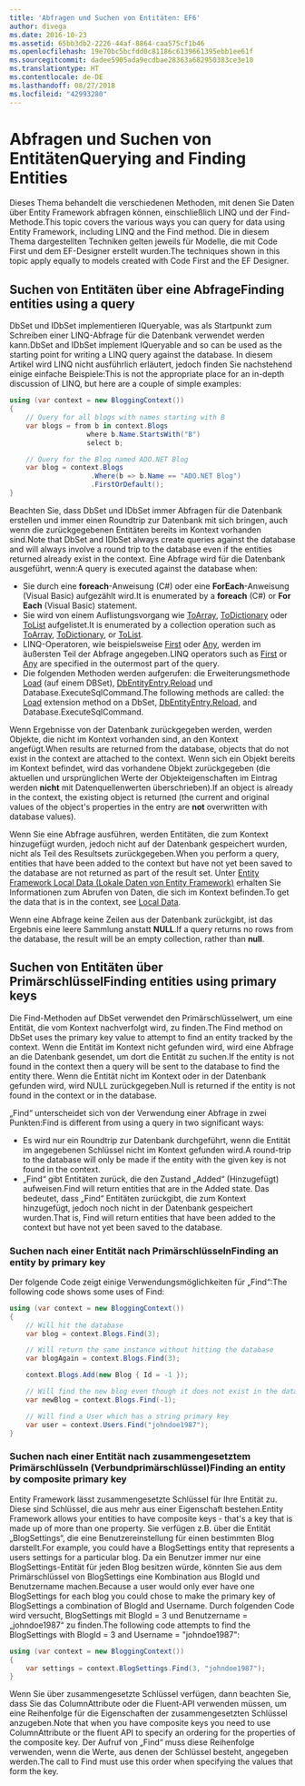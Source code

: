 ```yaml
---
title: 'Abfragen und Suchen von Entitäten: EF6'
author: divega
ms.date: 2016-10-23
ms.assetid: 65bb3db2-2226-44af-8864-caa575cf1b46
ms.openlocfilehash: 19e70bc5bcfdd0c81186c6139661395ebb1ee61f
ms.sourcegitcommit: dadee5905ada9ecdbae28363a682950383ce3e10
ms.translationtype: HT
ms.contentlocale: de-DE
ms.lasthandoff: 08/27/2018
ms.locfileid: "42993280"
---
```

# <a name="querying-and-finding-entities"></a><span data-ttu-id="74917-102">Abfragen und Suchen von Entitäten</span><span class="sxs-lookup"><span data-stu-id="74917-102">Querying and Finding Entities</span></span>
<span data-ttu-id="74917-103">Dieses Thema behandelt die verschiedenen Methoden, mit denen Sie Daten über Entity Framework abfragen können, einschließlich LINQ und der Find-Methode.</span><span class="sxs-lookup"><span data-stu-id="74917-103">This topic covers the various ways you can query for data using Entity Framework, including LINQ and the Find method.</span></span> <span data-ttu-id="74917-104">Die in diesem Thema dargestellten Techniken gelten jeweils für Modelle, die mit Code First und dem EF-Designer erstellt wurden.</span><span class="sxs-lookup"><span data-stu-id="74917-104">The techniques shown in this topic apply equally to models created with Code First and the EF Designer.</span></span>  

## <a name="finding-entities-using-a-query"></a><span data-ttu-id="74917-105">Suchen von Entitäten über eine Abfrage</span><span class="sxs-lookup"><span data-stu-id="74917-105">Finding entities using a query</span></span>  

<span data-ttu-id="74917-106">DbSet und IDbSet implementieren IQueryable, was als Startpunkt zum Schreiben einer LINQ-Abfrage für die Datenbank verwendet werden kann.</span><span class="sxs-lookup"><span data-stu-id="74917-106">DbSet and IDbSet implement IQueryable and so can be used as the starting point for writing a LINQ query against the database.</span></span> <span data-ttu-id="74917-107">In diesem Artikel wird LINQ nicht ausführlich erläutert, jedoch finden Sie nachstehend einige einfache Beispiele:</span><span class="sxs-lookup"><span data-stu-id="74917-107">This is not the appropriate place for an in-depth discussion of LINQ, but here are a couple of simple examples:</span></span>  

``` csharp
using (var context = new BloggingContext())
{
    // Query for all blogs with names starting with B
    var blogs = from b in context.Blogs
                   where b.Name.StartsWith("B")
                   select b;

    // Query for the Blog named ADO.NET Blog
    var blog = context.Blogs
                    .Where(b => b.Name == "ADO.NET Blog")
                    .FirstOrDefault();
}
```  

<span data-ttu-id="74917-108">Beachten Sie, dass DbSet und IDbSet immer Abfragen für die Datenbank erstellen und immer einen Roundtrip zur Datenbank mit sich bringen, auch wenn die zurückgegebenen Entitäten bereits im Kontext vorhanden sind.</span><span class="sxs-lookup"><span data-stu-id="74917-108">Note that DbSet and IDbSet always create queries against the database and will always involve a round trip to the database even if the entities returned already exist in the context.</span></span> <span data-ttu-id="74917-109">Eine Abfrage wird für die Datenbank ausgeführt, wenn:</span><span class="sxs-lookup"><span data-stu-id="74917-109">A query is executed against the database when:</span></span>  

- <span data-ttu-id="74917-110">Sie durch eine **foreach**-Anweisung (C#) oder eine **ForEach**-Anweisung (Visual Basic) aufgezählt wird.</span><span class="sxs-lookup"><span data-stu-id="74917-110">It is enumerated by a **foreach** (C#) or **For Each** (Visual Basic) statement.</span></span>  
- <span data-ttu-id="74917-111">Sie wird von einem Auflistungsvorgang wie [ToArray](https://msdn.microsoft.com/library/bb298736), [ToDictionary](https://msdn.microsoft.com/library/system.linq.enumerable.todictionary) oder [ToList](https://msdn.microsoft.com/library/bb342261) aufgelistet.</span><span class="sxs-lookup"><span data-stu-id="74917-111">It is enumerated by a collection operation such as [ToArray](https://msdn.microsoft.com/library/bb298736), [ToDictionary](https://msdn.microsoft.com/library/system.linq.enumerable.todictionary), or [ToList](https://msdn.microsoft.com/library/bb342261).</span></span>  
- <span data-ttu-id="74917-112">LINQ-Operatoren, wie beispielsweise [First](https://msdn.microsoft.com/library/bb291976) oder [Any](https://msdn.microsoft.com/library/bb337697), werden im äußersten Teil der Abfrage angegeben.</span><span class="sxs-lookup"><span data-stu-id="74917-112">LINQ operators such as [First](https://msdn.microsoft.com/library/bb291976) or [Any](https://msdn.microsoft.com/library/bb337697) are specified in the outermost part of the query.</span></span>  
- <span data-ttu-id="74917-113">Die folgenden Methoden werden aufgerufen: die Erweiterungsmethode [Load](https://msdn.microsoft.com/library/system.data.entity.dbextensions.load) (auf einem DBSet), [DbEntityEntry.Reload](https://msdn.microsoft.com/library/system.data.entity.infrastructure.dbentityentry.reload.aspx) und Database.ExecuteSqlCommand.</span><span class="sxs-lookup"><span data-stu-id="74917-113">The following methods are called: the [Load](https://msdn.microsoft.com/library/system.data.entity.dbextensions.load) extension method on a DbSet, [DbEntityEntry.Reload](https://msdn.microsoft.com/library/system.data.entity.infrastructure.dbentityentry.reload.aspx), and Database.ExecuteSqlCommand.</span></span>  

<span data-ttu-id="74917-114">Wenn Ergebnisse von der Datenbank zurückgegeben werden, werden Objekte, die nicht im Kontext vorhanden sind, an den Kontext angefügt.</span><span class="sxs-lookup"><span data-stu-id="74917-114">When results are returned from the database, objects that do not exist in the context are attached to the context.</span></span> <span data-ttu-id="74917-115">Wenn sich ein Objekt bereits im Kontext befindet, wird das vorhandene Objekt zurückgegeben (die aktuellen und ursprünglichen Werte der Objekteigenschaften im Eintrag werden **nicht** mit Datenquellenwerten überschrieben).</span><span class="sxs-lookup"><span data-stu-id="74917-115">If an object is already in the context, the existing object is returned (the current and original values of the object's properties in the entry are **not** overwritten with database values).</span></span>  

<span data-ttu-id="74917-116">Wenn Sie eine Abfrage ausführen, werden Entitäten, die zum Kontext hinzugefügt wurden, jedoch nicht auf der Datenbank gespeichert wurden, nicht als Teil des Resultsets zurückgegeben.</span><span class="sxs-lookup"><span data-stu-id="74917-116">When you perform a query, entities that have been added to the context but have not yet been saved to the database are not returned as part of the result set.</span></span> <span data-ttu-id="74917-117">Unter [Entity Framework Local Data (Lokale Daten von Entity Framework)](~/ef6/querying/local-data.md) erhalten Sie Informationen zum Abrufen von Daten, die sich im Kontext befinden.</span><span class="sxs-lookup"><span data-stu-id="74917-117">To get the data that is in the context, see [Local Data](~/ef6/querying/local-data.md).</span></span>  

<span data-ttu-id="74917-118">Wenn eine Abfrage keine Zeilen aus der Datenbank zurückgibt, ist das Ergebnis eine leere Sammlung anstatt **NULL**.</span><span class="sxs-lookup"><span data-stu-id="74917-118">If a query returns no rows from the database, the result will be an empty collection, rather than **null**.</span></span>  

## <a name="finding-entities-using-primary-keys"></a><span data-ttu-id="74917-119">Suchen von Entitäten über Primärschlüssel</span><span class="sxs-lookup"><span data-stu-id="74917-119">Finding entities using primary keys</span></span>  

<span data-ttu-id="74917-120">Die Find-Methoden auf DbSet verwendet den Primärschlüsselwert, um eine Entität, die vom Kontext nachverfolgt wird, zu finden.</span><span class="sxs-lookup"><span data-stu-id="74917-120">The Find method on DbSet uses the primary key value to attempt to find an entity tracked by the context.</span></span> <span data-ttu-id="74917-121">Wenn die Entität im Kontext nicht gefunden wird, wird eine Abfrage an die Datenbank gesendet, um dort die Entität zu suchen.</span><span class="sxs-lookup"><span data-stu-id="74917-121">If the entity is not found in the context then a query will be sent to the database to find the entity there.</span></span> <span data-ttu-id="74917-122">Wenn die Entität nicht im Kontext oder in der Datenbank gefunden wird, wird NULL zurückgegeben.</span><span class="sxs-lookup"><span data-stu-id="74917-122">Null is returned if the entity is not found in the context or in the database.</span></span>  

<span data-ttu-id="74917-123">„Find“ unterscheidet sich von der Verwendung einer Abfrage in zwei Punkten:</span><span class="sxs-lookup"><span data-stu-id="74917-123">Find is different from using a query in two significant ways:</span></span>  

- <span data-ttu-id="74917-124">Es wird nur ein Roundtrip zur Datenbank durchgeführt, wenn die Entität im angegebenen Schlüssel nicht im Kontext gefunden wird.</span><span class="sxs-lookup"><span data-stu-id="74917-124">A round-trip to the database will only be made if the entity with the given key is not found in the context.</span></span>  
- <span data-ttu-id="74917-125">„Find“ gibt Entitäten zurück, die den Zustand „Added“ (Hinzugefügt) aufweisen.</span><span class="sxs-lookup"><span data-stu-id="74917-125">Find will return entities that are in the Added state.</span></span> <span data-ttu-id="74917-126">Das bedeutet, dass „Find“ Entitäten zurückgibt, die zum Kontext hinzugefügt, jedoch noch nicht in der Datenbank gespeichert wurden.</span><span class="sxs-lookup"><span data-stu-id="74917-126">That is, Find will return entities that have been added to the context but have not yet been saved to the database.</span></span>  
### <a name="finding-an-entity-by-primary-key"></a><span data-ttu-id="74917-127">Suchen nach einer Entität nach Primärschlüsseln</span><span class="sxs-lookup"><span data-stu-id="74917-127">Finding an entity by primary key</span></span>  

<span data-ttu-id="74917-128">Der folgende Code zeigt einige Verwendungsmöglichkeiten für „Find“:</span><span class="sxs-lookup"><span data-stu-id="74917-128">The following code shows some uses of Find:</span></span>  

``` csharp
using (var context = new BloggingContext())
{
    // Will hit the database
    var blog = context.Blogs.Find(3);

    // Will return the same instance without hitting the database
    var blogAgain = context.Blogs.Find(3);

    context.Blogs.Add(new Blog { Id = -1 });

    // Will find the new blog even though it does not exist in the database
    var newBlog = context.Blogs.Find(-1);

    // Will find a User which has a string primary key
    var user = context.Users.Find("johndoe1987");
}
```  

### <a name="finding-an-entity-by-composite-primary-key"></a><span data-ttu-id="74917-129">Suchen nach einer Entität nach zusammengesetztem Primärschlüsseln (Verbundprimärschlüssel)</span><span class="sxs-lookup"><span data-stu-id="74917-129">Finding an entity by composite primary key</span></span>  

<span data-ttu-id="74917-130">Entity Framework lässt zusammengesetzte Schlüssel für Ihre Entität zu. Diese sind Schlüssel, die aus mehr aus einer Eigenschaft bestehen.</span><span class="sxs-lookup"><span data-stu-id="74917-130">Entity Framework allows your entities to have composite keys - that's a key that is made up of more than one property.</span></span> <span data-ttu-id="74917-131">Sie verfügen z.B. über die Entität „BlogSettings“, die eine Benutzereinstellung für einen bestimmten Blog darstellt.</span><span class="sxs-lookup"><span data-stu-id="74917-131">For example, you could have a BlogSettings entity that represents a users settings for a particular blog.</span></span> <span data-ttu-id="74917-132">Da ein Benutzer immer nur eine BlogSettings-Entität für jeden Blog besitzen würde, könnten Sie aus dem Primärschlüssel von BlogSettings eine Kombination aus BlogId und Benutzername machen.</span><span class="sxs-lookup"><span data-stu-id="74917-132">Because a user would only ever have one BlogSettings for each blog you could chose to make the primary key of BlogSettings a combination of BlogId and Username.</span></span> <span data-ttu-id="74917-133">Durch folgenden Code wird versucht, BlogSettings mit BlogId = 3 und Benutzername = „johndoe1987“ zu finden.</span><span class="sxs-lookup"><span data-stu-id="74917-133">The following code attempts to find the BlogSettings with BlogId = 3 and Username = "johndoe1987":</span></span>  

``` csharp  
using (var context = new BloggingContext())
{
    var settings = context.BlogSettings.Find(3, "johndoe1987");
}
```  

<span data-ttu-id="74917-134">Wenn Sie über zusammengesetzte Schlüssel verfügen, dann beachten Sie, dass Sie das ColumnAttribute oder die Fluent-API verwenden müssen, um eine Reihenfolge für die Eigenschaften der zusammengesetzten Schlüssel anzugeben.</span><span class="sxs-lookup"><span data-stu-id="74917-134">Note that when you have composite keys you need to use ColumnAttribute or the fluent API to specify an ordering for the properties of the composite key.</span></span> <span data-ttu-id="74917-135">Der Aufruf von „Find“ muss diese Reihenfolge verwenden, wenn die Werte, aus denen der Schlüssel besteht, angegeben werden.</span><span class="sxs-lookup"><span data-stu-id="74917-135">The call to Find must use this order when specifying the values that form the key.</span></span>  
